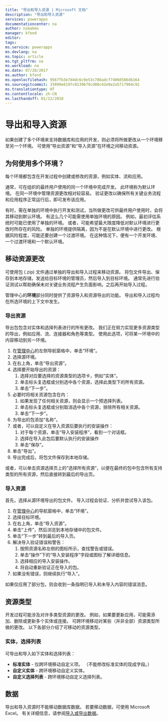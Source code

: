 ```yaml
---
title: "导出和导入资源 | Microsoft 文档"
description: "导出和导入资源"
services: powerapps
documentationcenter: na
author: nimakms
manager: kfend
editor: 
tags: 
ms.service: powerapps
ms.devlang: na
ms.topic: article
ms.tgt_pltfrm: na
ms.workload: na
ms.date: 07/28/2017
ms.author: kfend
ms.openlocfilehash: 9567fb3e7d4dc6c9e53c786adcf74060586db164
ms.sourcegitcommit: 33099e6197c0139679cd08c42e9e2a5717904c92
ms.translationtype: HT
ms.contentlocale: zh-CN
ms.lasthandoff: 01/12/2018
---
```

# <a name="export-and-import-resources"></a>导出和导入资源
如果创建了多个环境来支持数据库和应用的开发，则必须将所做更改从一个环境移至另一个环境。 可使用“导出资源”和“导入资源”在环境之间移动资源。

## <a name="why-use-multiple-environments"></a>为何使用多个环境？
每个环境都包含在开发过程中创建或修改的资源，例如实体、流和应用。 

通常，可在组织的最终用户使用的同一个环境中完成开发。 此环境称为默认环境。 在同一环境中管理资源更改相对较容易。 验证更改以确保所有关键业务流程和应用程序正常运行后，即可发布该应用。

有时，需在单独的环境中执行开发和测试，当所做更改可供最终用户使用时，会将其移动到默认环境。 有这么几个可能需使用单独环境的原因。 例如，最初评估系统时可能已使用了单独的环境。 或者，可能希望最大限度降低对默认环境进行更改时所存在的风险。 单独的环境提供隔离，因为不是在默认环境中进行更改。 根据风险程度，可能还要创建一个过渡环境。 在这种情况下，便有一个开发环境、一个过渡环境和一个默认环境。

## <a name="moving-resource-changes"></a>移动资源更改
可使用包 (.zip) 文件通过单独的导出和导入过程来移动资源。 将包文件导出、保存到本地存储，发送给目标环境的管理员，然后导入到目标环境。 通常先进行验证测试以帮助确保未对关键业务流程产生负面影响，之后再开始导入过程。

管理中心的**环境**部分同时提供了资源导入和资源导出的功能。 导出和导入过程均在所选环境的上下文中发生。

### <a name="export-resources"></a>导出资源
导出包包含对实体和选择列表进行的所有更改。 我们正在努力实现更多资源类型的导出，例如应用、流、连接器和角色等类型。 使用此选项，可将某一环境中的内容移动到另一环境。

1. 在[管理中心](https://admin.powerapps.com)的左侧导航窗格中，单击“环境”。
2. 选择源环境。
3. 在右上角，单击“导出资源”。
4. 选择要开始导出的资源：
   1. 选择对应要选择的资源类型的选项卡，例如“实体”。
   2. 单击标头复选框或分别选中各个资源，选择此类型下的所有资源。
   3. 单击“下一步”。
5. 必要时将相关资源包含在内：
   1. 如果发现了任何相关资源，则会显示一个预选择列表。
   2. 单击标头复选框或分别取消选中各个资源，排除所有相关资源。
   3. 单击“下一步”。
6. 为导出的包添加“名称”。
7. 或者，可以自定义在导入资源后要执行的安装操作：
   1. 对于每个资源，单击“导入安装程序”，看到一个对话框。
   2. 选择在导入此包后要默认执行的安装操作
   3. 单击“保存”。
8. 单击“导出”。
9. 导出完成后，将包文件保存到本地存储。

或者，可以单击资源选择页上的“选择所有资源”，以便在最终的包中包含所有支持类型的所有资源，然后直接转到最后的导出页。

### <a name="import-resources"></a>导入资源
首先，选择从源环境导出的包文件。 导入过程会验证、分析并尝试导入该包。

1. 在[管理中心](https://admin.powerapps.com)的导航窗格中，单击“环境”。
2. 选择目标环境。
3. 在右上角，单击“导入资源”。
4. 单击“上传”，然后浏览到本地存储中的包文件。
5. 单击“下一步”转到最后的导入页。
6. 解决导入验证错误和警告：
   1. 按照资源名称左侧的图标所示，查找警告或错误。
   2. 单击“操作”下的“导入安装程序”字段或图标了解详细信息。
   3. 选择相应的导入安装操作。
   4. 将自动重新验证正在导入的包。
7. 如果没有错误，则继续执行“导入”。

如果仅应用了部分包，则会收到一条指明已导入和未导入内容的错误消息。

## <a name="resource-types"></a>资源类型
开发过程可能涉及对许多类型资源的更改。 例如，如果要更新应用，可能需添加、删除或更新多个实体或连接。 可跨环境移动对某些（并非全部）资源类型所做的更改。 以下各部分介绍了可移动的资源类型。

### <a name="entities-picklists"></a>实体，选择列表
可导出和导入如下实体和选择列表：

* **标准实体** - 仅跨环境移动自定义项。 （不能修改标准实体的现成字段。）
* **自定义实体** - 跨环境移动自定义实体。
* **自定义选择列表** - 跨环境移动自定义选择列表。

## <a name="data"></a>数据
导出和导入资源时不能移动数据库数据。 若要移动数据，可使用 Microsoft Excel。 有关详细信息，请参阅[导入或导出数据](data-platform-export-data.md)。

